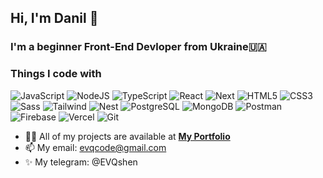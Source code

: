 
## Hi, I'm Danil 👋
### I'm a beginner Front-End Devloper from Ukraine🇺🇦

### Things I code with
<p>
<img alt="JavaScript" src="https://img.shields.io/badge/JavaScript-F7DF1E?style=for-the-badge&logo=javascript&logoColor=black" />
<img alt="NodeJS" src="https://img.shields.io/badge/node.js-6DA55F?style=for-the-badge&logo=node.js&logoColor=white" />
<img alt="TypeScript" src="https://img.shields.io/badge/TypeScript-007ACC?style=for-the-badge&logo=typescript&logoColor=white" />
<img alt="React" src="https://img.shields.io/badge/React-20232A?style=for-the-badge&logo=react&logoColor=61DAFB" />
<img alt="Next" src="https://img.shields.io/badge/Next-black?style=for-the-badge&logo=next.js&logoColor=white" />
<img alt="HTML5" src="https://img.shields.io/badge/HTML5-E34F26?style=for-the-badge&logo=html5&logoColor=white" />
<img alt="CSS3" src="https://img.shields.io/badge/CSS3-1572B6?style=for-the-badge&logo=css3&logoColor=white" />
<img alt="Sass" src="https://img.shields.io/badge/Sass-000?style=for-the-badge&logo=sass" />
<img alt="Tailwind" src="https://img.shields.io/badge/tailwindcss-%2338B2AC.svg?style=for-the-badge&logo=tailwind-css&logoColor=white" />
<img alt="Nest" src="https://img.shields.io/badge/nestjs-%23E0234E.svg?style=for-the-badge&logo=nestjs&logoColor=white" />
<img alt="PostgreSQL" src="https://img.shields.io/badge/PostgreSQL-000?style=for-the-badge&logo=postgresql" />
<img alt="MongoDB" src="https://img.shields.io/badge/MongoDB-%234ea94b.svg?style=for-the-badge&logo=mongodb&logoColor=white" />
<img alt="Postman" src="https://img.shields.io/badge/Postman-FF6C37.svg?style=for-the-badge&logo=Postman&logoColor=white" />
<img alt="Firebase" src="https://img.shields.io/badge/MySQL-000?style=for-the-badge&logo=firebase&logoColor=ffca28" />
<img alt="Vercel" src="https://img.shields.io/badge/vercel-%23000000.svg?style=for-the-badge&logo=vercel&logoColor=white" />
<img alt="Git" src="https://img.shields.io/badge/GIT-E44C30?style=for-the-badge&logo=git&logoColor=white" />
</p>

<!-- Description -->
- 👨‍💻 All of my projects are available at **[My Portfolio](https://portfolio-evq.vercel.app/)**
- 📫 My email: evqcode@gmail.com
- ✨ My telegram: @EVQshen



